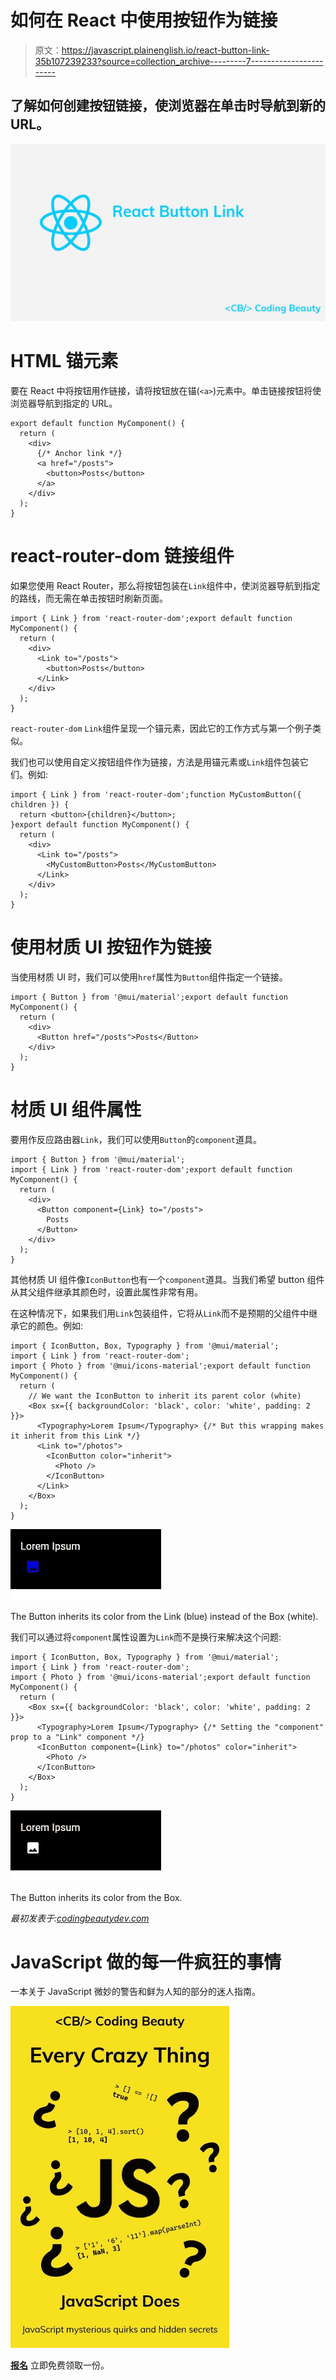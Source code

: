 # 如何在 React 中使用按钮作为链接

> 原文：<https://javascript.plainenglish.io/react-button-link-35b107239233?source=collection_archive---------7----------------------->

## 了解如何创建按钮链接，使浏览器在单击时导航到新的 URL。

![](img/dfec30f0631c7e46b32afc8dbcb8c641.png)

# HTML 锚元素

要在 React 中将按钮用作链接，请将按钮放在锚(`<a>`)元素中。单击链接按钮将使浏览器导航到指定的 URL。

```
export default function MyComponent() {
  return (
    <div>
      {/* Anchor link */}
      <a href="/posts">
        <button>Posts</button>
      </a>
    </div>
  );
}
```

# react-router-dom 链接组件

如果您使用 React Router，那么将按钮包装在`Link`组件中，使浏览器导航到指定的路线，而无需在单击按钮时刷新页面。

```
import { Link } from 'react-router-dom';export default function MyComponent() {
  return (
    <div>
      <Link to="/posts">
        <button>Posts</button>
      </Link>
    </div>
  );
}
```

`react-router-dom` `Link`组件呈现一个锚元素，因此它的工作方式与第一个例子类似。

我们也可以使用自定义按钮组件作为链接，方法是用锚元素或`Link`组件包装它们。例如:

```
import { Link } from 'react-router-dom';function MyCustomButton({ children }) {
  return <button>{children}</button>;
}export default function MyComponent() {
  return (
    <div>
      <Link to="/posts">
        <MyCustomButton>Posts</MyCustomButton>
      </Link>
    </div>
  );
}
```

# 使用材质 UI 按钮作为链接

当使用材质 UI 时，我们可以使用`href`属性为`Button`组件指定一个链接。

```
import { Button } from '@mui/material';export default function MyComponent() {
  return (
    <div>
      <Button href="/posts">Posts</Button>
    </div>
  );
}
```

# 材质 UI 组件属性

要用作反应路由器`Link`，我们可以使用`Button`的`component`道具。

```
import { Button } from '@mui/material';
import { Link } from 'react-router-dom';export default function MyComponent() {
  return (
    <div>
      <Button component={Link} to="/posts">
        Posts
      </Button>
    </div>
  );
}
```

其他材质 UI 组件像`IconButton`也有一个`component`道具。当我们希望 button 组件从其父组件继承其颜色时，设置此属性非常有用。

在这种情况下，如果我们用`Link`包装组件，它将从`Link`而不是预期的父组件中继承它的颜色。例如:

```
import { IconButton, Box, Typography } from '@mui/material';
import { Link } from 'react-router-dom';
import { Photo } from '@mui/icons-material';export default function MyComponent() {
  return (
    // We want the IconButton to inherit its parent color (white)
    <Box sx={{ backgroundColor: 'black', color: 'white', padding: 2 }}>
      <Typography>Lorem Ipsum</Typography> {/* But this wrapping makes it inherit from this Link */}
      <Link to="/photos">
        <IconButton color="inherit">
          <Photo />
        </IconButton>
      </Link>
    </Box>
  );
}
```

![](img/793a790152dae00d97ba66141e6f88f7.png)

The Button inherits its color from the Link (blue) instead of the Box (white).

我们可以通过将`component`属性设置为`Link`而不是换行来解决这个问题:

```
import { IconButton, Box, Typography } from '@mui/material';
import { Link } from 'react-router-dom';
import { Photo } from '@mui/icons-material';export default function MyComponent() {
  return (
    <Box sx={{ backgroundColor: 'black', color: 'white', padding: 2 }}>
      <Typography>Lorem Ipsum</Typography> {/* Setting the "component" prop to a "Link" component */}
      <IconButton component={Link} to="/photos" color="inherit">
        <Photo />
      </IconButton>
    </Box>
  );
}
```

![](img/2e10ba5dc0b9a38e942d382547fc04aa.png)

The Button inherits its color from the Box.

*最初发表于:*[*codingbeautydev.com*](https://cbdev.link/8286ee)

# JavaScript 做的每一件疯狂的事情

一本关于 JavaScript 微妙的警告和鲜为人知的部分的迷人指南。

![](img/143ee152ba78025ea8643ba5b9726a20.png)

[**报名**](https://cbdev.link/d3c4eb) 立即免费领取一份。